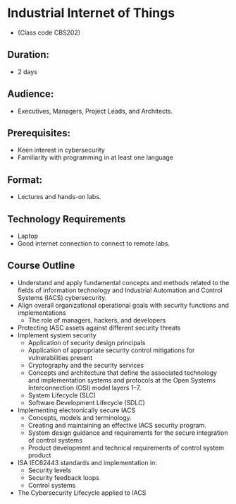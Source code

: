 # Industrial Internet of Things
* (Class code CBS202)

## Duration:
 * 2 days

## Audience:
 * Executives, Managers, Project Leads, and Architects.

## Prerequisites:
 * Keen interest in cybersecurity
 * Familiarity with programming in at least one language

## Format:
* Lectures and hands-on labs.

## Technology Requirements
 * Laptop
 * Good internet connection to connect to remote labs.


## Course Outline

 * Understand and apply fundamental concepts and methods related to the fields of information technology and Industrial Automation and Control Systems (IACS) cybersecurity.
 * Align overall
organizational operational goals with security functions and
implementations
     - The role of managers, hackers, and developers
* Protecting IASC assets against different security threats
* Implement system security
   - Application of security design principals
   - Application of appropriate security control mitigations for vulnerabilities present
   - Cryptography and the security services
   - Concepts and architecture that define the associated technology and
implementation systems and protocols at the Open Systems Interconnection
(OSI) model layers 1–7.
   - System Lifecycle (SLC)
   - Software Development Lifecycle (SDLC)
* Implementing electronically secure IACS
  - Concepts, models and terminology.
   - Creating and maintaining an effective IACS security program.
   - System design guidance and requirements for the secure integration of control systems
   - Product development and technical requirements of control system product
* ISA IEC62443 standards and implementation in:
  - Security levels
  - Security feedback loops
  - Control systems
* The Cybersecurity Lifecycle applied to IACS

